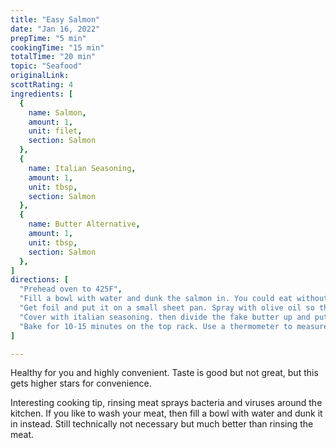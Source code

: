 ```yaml
---
title: "Easy Salmon"
date: "Jan 16, 2022"
prepTime: "5 min" 
cookingTime: "15 min"
totalTime: "20 min"
topic: "Seafood"
originalLink: 
scottRating: 4
ingredients: [
  {
    name: Salmon,
    amount: 1,
    unit: filet,
    section: Salmon
  },
  {
    name: Italian Seasoning,
    amount: 1,
    unit: tbsp,
    section: Salmon
  },
  {
    name: Butter Alternative,
    amount: 1,
    unit: tbsp,
    section: Salmon
  },
]
directions: [
  "Prehead oven to 425F",
  "Fill a bowl with water and dunk the salmon in. You could eat without dunking but I find it removes a little of the fishiness flavor.",
  "Get foil and put it on a small sheet pan. Spray with olive oil so the foil is heavily coated. Fish really likes to stick.",
  "Cover with italian seasoning. then divide the fake butter up and put into smaller scoops on the fish. It'll melt and coat it more evenly.",
  "Bake for 10-15 minutes on the top rack. Use a thermometer to measure until it reaches 145F"
]

---
```


Healthy for you and highly convenient. Taste is good but not great, but this gets higher stars for convenience.

Interesting cooking tip, rinsing meat sprays bacteria and viruses around the kitchen. If you like to wash your meat, then fill a bowl with water and dunk it in instead. Still technically not necessary but much better than rinsing the meat.